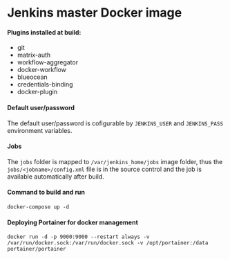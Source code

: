 # Jenkins master Docker image
#### Plugins installed at build:
* git 
* matrix-auth 
* workflow-aggregator 
* docker-workflow 
* blueocean 
* credentials-binding 
* docker-plugin
#### Default user/password
The default user/password is cofigurable by `JENKINS_USER` and `JENKINS_PASS` environment variables.
#### Jobs
The `jobs` folder is mapped to `/var/jenkins_home/jobs` image folder, thus the `jobs/<jobname>/config.xml` file is in the source control and the job is available automatically after build.
#### Command to build and run
```
docker-compose up -d
```
#### Deploying Portainer for docker management
```
docker run -d -p 9000:9000 --restart always -v /var/run/docker.sock:/var/run/docker.sock -v /opt/portainer:/data portainer/portainer
```